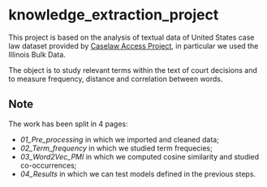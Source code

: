 # knowledge_extraction_project

This project is based on the analysis of textual data of United States case law dataset provided by [Caselaw Access Project](https://case.law/bulk/download/), in particular we used the Illinois Bulk Data.

The object is to study relevant terms within the text of court decisions and to measure frequency, distance and correlation between words.

## Note

The work has been split in 4 pages:

- *01_Pre_processing* in which we imported and cleaned data;
- *02_Term_frequency* in which we studied term frequecies;
- *03_Word2Vec_PMI* in which we computed cosine similarity and studied co-occurrences;
- *04_Results* in which we can test models defined in the previous steps.

